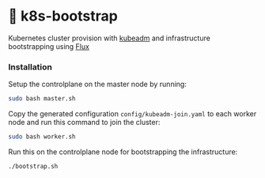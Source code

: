 # 🚀 k8s-bootstrap
Kubernetes cluster provision with [kubeadm](https://kubernetes.io/docs/setup/production-environment/tools/kubeadm/create-cluster-kubeadm/) and infrastructure bootstrapping using [Flux](https://fluxcd.io/docs/)

### Installation

Setup the controlplane on the master node by running:
```bash
sudo bash master.sh
```

Copy the generated configuration `config/kubeadm-join.yaml` to each worker node and run this command to join the cluster:
```bash
sudo bash worker.sh 
``` 

Run this on the controlplane node for bootstrapping the infrastructure:
```bash
./bootstrap.sh
``` 
